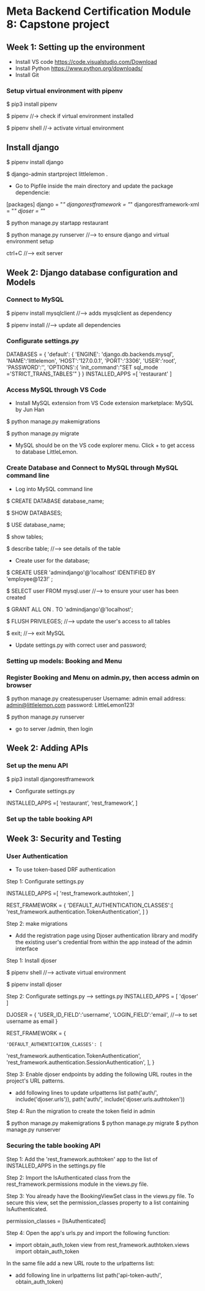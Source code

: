 # Meta Backend Certification Module 8: Capstone project

## Week 1: Setting up the environment

* Install VS code https://code.visualstudio.com/Download
* Install Python
https://www.python.org/downloads/
* Install Git

### Setup virtual environment with pipenv

$ pip3 install pipenv

$ pipenv //-> check if virtual environment installed

$ pipenv shell //-> activate virtual environment

## Install django

$ pipenv install django

$ django-admin startproject littlelemon .

* Go to Pipfile inside the main directory and update the package dependencie:

[packages]
django = "*"
djangorestframework = "*"
djangorestframework-xml = "*"
djoser = "*"

$ python manage.py startapp restaurant

$ python manage.py runserver //--> to ensure django and virtual environment setup

ctrl+C //--> exit server

## Week 2: Django database configuration and Models
### Connect to MySQL

$ pipenv install mysqlclient //--> adds mysqlclient as dependency

$ pipenv install //--> update all dependencies

### Configurate settings.py

DATABASES = {
    'default': {
        'ENGINE': 'django.db.backends.mysql',
        'NAME':'littlelemon',
        'HOST':'127.0.0.1',
        'PORT':'3306',
        'USER':'root',
        'PASSWORD':'',
        'OPTIONS':{
            'init_command':"SET sql_mode ='STRICT_TRANS_TABLES'"
        }
}
INSTALLED_APPS =[
    'restaurant'
]

### Access MySQL through VS Code

* Install MySQL extension from VS Code extension marketplace: MySQL by Jun Han

$ python manage.py makemigrations

$ python manage.py migrate

* MySQL should be on the VS code explorer menu.  Click + to get access to database LittleLemon.
### Create Database and Connect to MySQL through MySQL command line

* Log into MySQL command line

$ CREATE DATABASE database_name;

$ SHOW DATABASES;

$ USE database_name;

$ show tables;

$ describe table; //--> see details of the table

* Create user for the database;

$ CREATE USER 'admindjango'@'localhost' IDENTIFIED BY 'employee@123!' ;

$ SELECT user FROM mysql.user //--> to ensure your user has been created

$ GRANT ALL ON *.* TO 'admindjango'@'localhost';

$ FLUSH PRIVILEGES; //--> update the user's access to all tables

$ exit; //--> exit MySQL

* Update settings.py with correct user and password;

### Setting up models: Booking and Menu

### Register Booking and Menu on admin.py, then access admin on browser

$ python manage.py createsuperuser
Username: admin
email address: admin@littlelemon.com
password: LittleLemon123!

$ python manage.py runserver

* go to server /admin, then login

## Week 2: Adding APIs

### Set up the menu API

$ pip3 install djangorestframework

* Configurate settings.py

INSTALLED_APPS =[
 ‘restaurant’,
 ‘rest_framework’,
]

### Set up the table booking API

## Week 3: Security and Testing

### User Authentication
* To use token-based DRF authentication 

Step 1: Configurate settings.py

INSTALLED_APPS =[
    'rest_framework.authtoken',
]

REST_FRAMEWORK = {
    'DEFAULT_AUTHENTICATION_CLASSES':[
        'rest_framework.authentication.TokenAuthentication',
    ]
}

Step 2: make migrations

* Add the registration page using Djoser authentication library and modify the existing user's credential from within the app instead of the admin interface

Step 1: Install djoser

$ pipenv shell //--> activate virtual environment

$ pipenv install djoser

Step 2: Configurate settings.py
--> settings.py
INSTALLED_APPS = [
    'djoser'
]

DJOSER = {
    'USER_ID_FIELD':'username',
    'LOGIN_FIELD':'email', //--> to set username as email
}

REST_FRAMEWORK = {

    'DEFAULT_AUTHENTICATION_CLASSES': [
  'rest_framework.authentication.TokenAuthentication',
        'rest_framework.authentication.SessionAuthentication',
    ],
}

Step 3: Enable djoser endpoints by adding the following URL routes in the project's URL patterns.

* add following lines to update urlpatterns list
path('auth/', include('djoser.urls')),
path('auth/', include('djoser.urls.authtoken'))

Step 4: Run the migration to create the token field in admin

$ python manage.py makemigrations
$ python manage.py migrate
$ python manage.py runserver

### Securing the table booking API

Step 1: Add the 'rest_framework.authtoken' app to the list of INSTALLED_APPS in the settings.py file

Step 2: Import the IsAuthenticated class from the rest_framework.permissions module in the views.py file.

Step 3: You already have the BookingViewSet class in the views.py file. To secure this view, set the permission_classes property to a list containing IsAuthenticated.

permission_classes = [IsAuthenticated]

Step 4: Open the app's urls.py and import the following function:


* import obtain_auth_token view
from rest_framework.authtoken.views import obtain_auth_token

In the same file add a new URL route to the urlpatterns list:

* add following line in urlpatterns list
path('api-token-auth/', obtain_auth_token)
